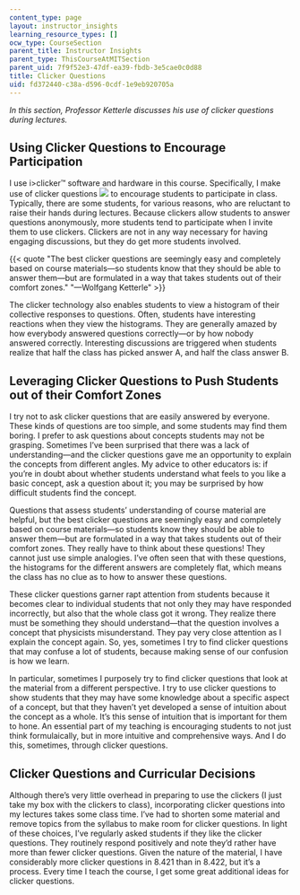 ```yaml
---
content_type: page
layout: instructor_insights
learning_resource_types: []
ocw_type: CourseSection
parent_title: Instructor Insights
parent_type: ThisCourseAtMITSection
parent_uid: 7f9f52e3-47df-ea39-fbdb-3e5cae0c0d88
title: Clicker Questions
uid: fd372440-c38a-d596-0cdf-1e9eb920705a
---
```


_In this section, Professor Ketterle discusses his use of clicker questions during lectures._

Using Clicker Questions to Encourage Participation
--------------------------------------------------

I use i>clicker™ software and hardware in this course. Specifically, I make use of clicker questions ![](/images/educator/icon-question-clickq.png) to encourage students to participate in class. Typically, there are some students, for various reasons, who are reluctant to raise their hands during lectures. Because clickers allow students to answer questions anonymously, more students tend to participate when I invite them to use clickers. Clickers are not in any way necessary for having engaging discussions, but they do get more students involved.

{{< quote "The best clicker questions are seemingly easy and completely based on course materials—so students know that they should be able to answer them—but are formulated in a way that takes students out of their comfort zones." "—Wolfgang Ketterle" >}}

The clicker technology also enables students to view a histogram of their collective responses to questions. Often, students have interesting reactions when they view the histograms. They are generally amazed by how everybody answered questions correctly—or by how nobody answered correctly. Interesting discussions are triggered when students realize that half the class has picked answer A, and half the class answer B. 

Leveraging Clicker Questions to Push Students out of their Comfort Zones
------------------------------------------------------------------------

I try not to ask clicker questions that are easily answered by everyone. These kinds of questions are too simple, and some students may find them boring. I prefer to ask questions about concepts students may not be grasping. Sometimes I’ve been surprised that there was a lack of understanding—and the clicker questions gave me an opportunity to explain the concepts from different angles. My advice to other educators is: if you’re in doubt about whether students understand what feels to you like a basic concept, ask a question about it; you may be surprised by how difficult students find the concept.

Questions that assess students’ understanding of course material are helpful, but the best clicker questions are seemingly easy and completely based on course materials—so students know they should be able to answer them—but are formulated in a way that takes students out of their comfort zones. They really have to think about these questions! They cannot just use simple analogies. I’ve often seen that with these questions, the histograms for the different answers are completely flat, which means the class has no clue as to how to answer these questions.

These clicker questions garner rapt attention from students because it becomes clear to individual students that not only they may have responded incorrectly, but also that the whole class got it wrong. They realize there must be something they should understand—that the question involves a concept that physicists misunderstand. They pay very close attention as I explain the concept again. So, yes, sometimes I try to find clicker questions that may confuse a lot of students, because making sense of our confusion is how we learn.

In particular, sometimes I purposely try to find clicker questions that look at the material from a different perspective. I try to use clicker questions to show students that they may have some knowledge about a specific aspect of a concept, but that they haven’t yet developed a sense of intuition about the concept as a whole. It’s this sense of intuition that is important for them to hone. An essential part of my teaching is encouraging students to not just think formulaically, but in more intuitive and comprehensive ways. And I do this, sometimes, through clicker questions.

Clicker Questions and Curricular Decisions
------------------------------------------

Although there’s very little overhead in preparing to use the clickers (I just take my box with the clickers to class), incorporating clicker questions into my lectures takes some class time. I’ve had to shorten some material and remove topics from the syllabus to make room for clicker questions. In light of these choices, I’ve regularly asked students if they like the clicker questions. They routinely respond positively and note they’d rather have more than fewer clicker questions. Given the nature of the material, I have considerably more clicker questions in 8.421 than in 8.422, but it’s a process. Every time I teach the course, I get some great additional ideas for clicker questions.